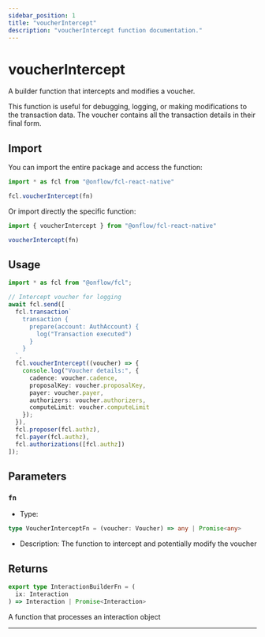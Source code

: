 ```yaml
---
sidebar_position: 1
title: "voucherIntercept"
description: "voucherIntercept function documentation."
---
```


<!-- THIS DOCUMENT IS AUTO-GENERATED FROM [onflow/fcl-react-native/../sdk/src/build/build-voucher-intercept.ts](https://github.com/onflow/fcl-js/tree/master/packages/fcl-react-native/../sdk/src/build/build-voucher-intercept.ts). DO NOT EDIT MANUALLY -->

# voucherIntercept

A builder function that intercepts and modifies a voucher.

This function is useful for debugging, logging, or making modifications to
the transaction data. The voucher contains all the transaction details in their final form.

## Import

You can import the entire package and access the function:

```typescript
import * as fcl from "@onflow/fcl-react-native"

fcl.voucherIntercept(fn)
```

Or import directly the specific function:

```typescript
import { voucherIntercept } from "@onflow/fcl-react-native"

voucherIntercept(fn)
```

## Usage

```typescript
import * as fcl from "@onflow/fcl";

// Intercept voucher for logging
await fcl.send([
  fcl.transaction`
    transaction {
      prepare(account: AuthAccount) {
        log("Transaction executed")
      }
    }
  `,
  fcl.voucherIntercept((voucher) => {
    console.log("Voucher details:", {
      cadence: voucher.cadence,
      proposalKey: voucher.proposalKey,
      payer: voucher.payer,
      authorizers: voucher.authorizers,
      computeLimit: voucher.computeLimit
    });
  }),
  fcl.proposer(fcl.authz),
  fcl.payer(fcl.authz),
  fcl.authorizations([fcl.authz])
]);
```

## Parameters

### `fn` 


- Type: 
```typescript
type VoucherInterceptFn = (voucher: Voucher) => any | Promise<any>
```
- Description: The function to intercept and potentially modify the voucher


## Returns

```typescript
export type InteractionBuilderFn = (
  ix: Interaction
) => Interaction | Promise<Interaction>
```


A function that processes an interaction object

---